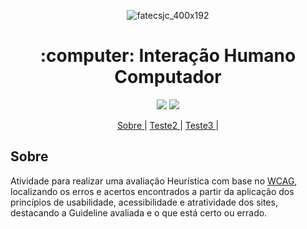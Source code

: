 <div align="center">
  
![fatecsjc_400x192](https://user-images.githubusercontent.com/71477357/161321048-dc637b2e-0314-4e07-b2f9-8cda9f653356.png)
 
<h1 align="center"> :computer: Interação Humano Computador </h1>
<p align="center">
  
<img src="http://img.shields.io/static/v1?label=STATUS&message=EM%20DESENVOLVIMENTO&color=GREEN&style=flat"/>
<img src="https://img.shields.io/badge/ÚLTIMA%20MODIFICAÇÃO-AGOSTO%20DE%202022-brightgreen&style=flat"/>

<p align ="center">
    <a href="#sobre"> Sobre </a> | 
    <a href="#teste2"> Teste2 </a> | 
    <a href="#teste3"> Teste3 </a> | 
  
</div>

<span id = "sobre">

## Sobre 

Atividade para realizar uma avaliação Heurística com base no [WCAG](https://www.w3.org/WAI/WCAG21/quickref/), localizando os erros e acertos encontrados a partir da aplicação dos princípios de usabilidade, acessibilidade e atratividade dos sites, destacando a Guideline avaliada e o que está certo ou errado.